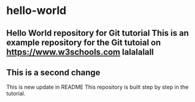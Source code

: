 # hello-world
Hello World repository for Git tutorial
This is an example repository for the Git tutoial on https://www.w3schools.com
lalalalall
----------------
This is a second change
---------------
This is new update in README
This repository is built step by step in the tutorial.
